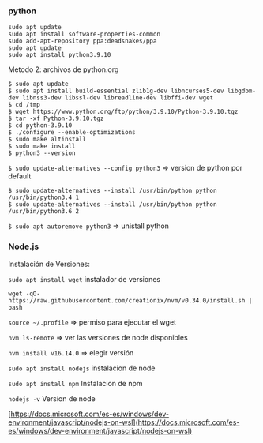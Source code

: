 ### python

```text
sudo apt update
sudo apt install software-properties-common
sudo add-apt-repository ppa:deadsnakes/ppa
sudo apt update
sudo apt install python3.9.10
```

Metodo 2: archivos de python.org

```text
$ sudo apt update
$ sudo apt install build-essential zlib1g-dev libncurses5-dev libgdbm-dev libnss3-dev libssl-dev libreadline-dev libffi-dev wget
$ cd /tmp
$ wget https://www.python.org/ftp/python/3.9.10/Python-3.9.10.tgz
$ tar -xf Python-3.9.10.tgz
$ cd python-3.9.10
$ ./configure --enable-optimizations
$ sudo make altinstall
$ sudo make install
$ python3 --version
```

`$ sudo update-alternatives --config python3`  ⇒ version de python por default

```
$ sudo update-alternatives --install /usr/bin/python python /usr/bin/python3.4 1
$ sudo update-alternatives --install /usr/bin/python python /usr/bin/python3.6 2
```

`$ sudo apt autoremove python3` ⇒ unistall python

### Node.js

Instalación de Versiones: 

`sudo apt install wget`  instalador de versiones

`wget -qO- https://raw.githubusercontent.com/creationix/nvm/v0.34.0/install.sh | bash`  

`source ~/.profile`  ⇒ permiso para ejecutar el wget

`nvm ls-remote`  ⇒ ver las versiones de node disponibles

`nvm install v16.14.0` ⇒ elegir versión

`sudo apt install nodejs`  instalacion de node

`sudo apt install npm` Instalacion de npm

`nodejs -v` Version de node

[https://docs.microsoft.com/es-es/windows/dev-environment/javascript/nodejs-on-wsl](https://docs.microsoft.com/es-es/windows/dev-environment/javascript/nodejs-on-wsl)